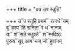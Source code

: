 +++
title = "०७ उप स्तुहि"

+++
उ᳓प स्तुहि प्रथमं᳓ रत्नधे᳓यम्  
बृ᳓हस्प᳓तिं सनिता᳓रं ध᳓नानाम्  
यः᳓ शं᳓सते स्तुवते᳓ श᳓म्भविष्ठः  
पुरूव᳓सुर् आग᳓मज् जो᳓हुवानम्